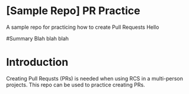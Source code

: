 # [Sample Repo] PR Practice
A sample repo for practicing how to create Pull Requests
Hello

#Summary
Blah blah blah
# Introduction
Creating Pull Requsts (PRs) is needed when using RCS in a multi-person projects. This repo can be used to practice creating PRs.
